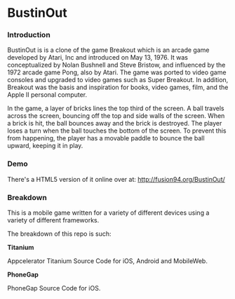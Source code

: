 BustinOut
=========

### Introduction
BustinOut is is a clone of the game Breakout which is an arcade game developed by Atari, Inc and introduced on May 13, 
1976. It was conceptualized by Nolan Bushnell and Steve Bristow, and influenced by the 1972 arcade game Pong, also by 
Atari. The game was ported to video game consoles and upgraded to video games such as Super Breakout. In addition, 
Breakout was the basis and inspiration for books, video games, film, and the Apple II personal computer.

In the game, a layer of bricks lines the top third of the screen. A ball travels across the screen, bouncing off the 
top and side walls of the screen. When a brick is hit, the ball bounces away and the brick is destroyed. The player 
loses a turn when the ball touches the bottom of the screen. To prevent this from happening, the player has a movable 
paddle to bounce the ball upward, keeping it in play.

### Demo
There's a HTML5 version of it online over at: http://fusion94.org/BustinOut/

### Breakdown

This is a mobile game written for a variety of different devices using a variety of different frameworks.

The breakdown of this repo is such:

__Titanium__ 

Appcelerator Titanium Source Code for iOS, Android and MobileWeb.

__PhoneGap__ 

PhoneGap Source Code for iOS.
